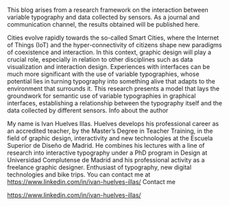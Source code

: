 This blog arises from a research framework on the interaction between variable typography and data collected by sensors. As a journal and communication channel, the results obtained will be published here.

Cities evolve rapidly towards the so-called Smart Cities, where the Internet of Things (IoT) and the hyper-connectivity of citizens shape new paradigms of coexistence and interaction. In this context, graphic design will play a crucial role, especially in relation to other disciplines such as data visualization and interaction design. Experiences with interfaces can be much more significant with the use of variable typographies, whose potential lies in turning typography into something alive that adapts to the environment that surrounds it. This research presents a model that lays the groundwork for semantic use of variable typographies in graphical interfaces, establishing a relationship between the typography itself and the data collected by different sensors.
Info about the author

My name is Ivan Huelves Illas. Huelves develops his professional career as an accredited teacher, by the Master’s Degree in Teacher Training, in the field of graphic design, interactivity and new technologies at the Escuela Superior de Diseño de Madrid. He combines his lectures with a line of research into interactive typography under a PhD program in Design at Universidad Complutense de Madrid and his professional activity as a freelance graphic designer. Enthusiast of typography, new digital technologies and bike trips. You can contact me at https://www.linkedin.com/in/ivan-huelves-illas/
Contact me

https://www.linkedin.com/in/ivan-huelves-illas/
